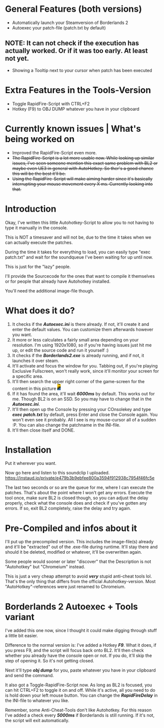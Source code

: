# General Features (both versions)
* Automatically launch your Steamversion of Borderlands 2
* Autoexec your patch-file (patch.txt by default)
## NOTE: It can not check if the execution has actually worked. Or if it was too early. At least not yet.
* Showing a Tooltip next to your cursor when patch has been executed

# Extra Features in the Tools-Version
* Toggle RapidFire-Script with CTRL+F2
* Hotkey (F9) to OBJ DUMP whatever you have in your clipboard

# Currently known issues | What's being worked on
* Improved the RapidFire-Script even more.
* ~~The RapidFire-Script is a lot more usable now. While looking up similar issues, I've seen someone mention this exact same problem with BL2 or maybe even UE3 in general with AutoHotkey. So ther's a good chance this will be the best it'll be.~~
* ~~Using the RapidFire-Script will make aiming harder since it's basically interrupting your mouse movement every X ms. Currently looking into that.~~


# Introduction
Okay, I've written this little Autohotkey-Script to allow you to not having to type it manually in the console.

This is NOT a timesaver and will not be, due to the time it takes when we can actually execute the patches.

During the time it takes for everything to load, you can easily type "exec patch.txt" and wait for the soundqueue I've been waiting for up until now.

This is just for the "lazy" people.

I'll provide the Sourcecode for the ones that want to compile it themselves or for people that already have Autohotkey installed.

You'll need the additional image-file though.

# What does it do?

1. It checks if the ***Autoexec.ini*** is there already. If not, it'll create it and enter the default values. You can customize them afterwards however you want.
2. It more or less calculates a fairly small area depending on your resolution. I'm using 1920x1080, so if you're having issues just hit me up, or edit the source code and run it yourself :)
3. It checks if the ***Borderlands2.exe*** is already running, and if not, it launches it over steam.
4. It'll activate and focus the window for you. Tabbing out, if you're playing Exclusive Fullscreen, won't really work, since it'll monitor your screen for a specific area.
5. It'll then search the upper right corner of the game-screen for the content in this picture ![BL2Check](./BL2Check.png)
6. If it has found the area, it'll wait ***6000ms*** by default. This works out for me. Though BL2 is on an SSD. So you may have to change that in the ***Autoexec.ini***. 
7. It'll then open up the Console by pressing your COnsolekey and type ***exec patch.txt*** by default, press Enter and close the Console again. You won't even see it probably. All I see is my mouse-cursor all of a sudden :P. You can also change the patchname in the INI-file.
8. It'll then close itself and DONE.

# Installation
Put it wherever you want.

Now go here and listen to this soundclip I uploaded.
https://instaud.io/private/e479b3b9ebfee800a3594f912938c7954f46fc5e

The last two seconds or so are the queue for me, where I can execute the patches. That's about the point where I won't get any errors.
Execute the tool once, make sure BL2 is closed though, so you can adjust the delay properly, check what the console does and check if you've gotten any errors. If so, exit BL2 completely, raise the delay and try again.

# Pre-Compiled and infos about it
I'll put up the precompiled version. This includes the image-file(s) already and it'll be "extracted" out of the .exe-file during runtime. It'll stay there and should it be deleted, modified or whatever, it'll be overwritten again.

Some people would sooner or later "discover" that the Description is not "Autohotkey" but "Chromeium" instead.

This is just a very cheap attempt to avoid ***very*** stupid anti-cheat tools lol.
That's the only thing that differs from the official Autohotkey-version. Most "AutoHotkey"-references were just renamed to Chromeium.

# Borderlands 2 Autoexec + Tools variant
I've added this one now, since I thought it could make digging through stuff a little bit easier.

Difference to the normal version is:
I've added a Hotkey ***F9***. What it does, if you press F9, and the script will focus back onto BL2. It'll then check whether you already have the console open or not. If you do, it'll skip the step of opening it. So it's not getting closed.

Next it'll type ***obj dump*** for you, paste whatever you have in your clipboard and send the command.

It also got a Toggle-RapidFire-Script now. As long as BL2 is focused, you can hit CTRL+F2 to toggle it on and off. While it's active, all you need to do is hold down your left mouse button. You can change the ***RapidFireDelay*** in the INI-file to whatever you like.

Remember, some Anti-Cheat-Tools don't like Autohotkey. For this reason I've added a check every ***5000ms*** if Borderlands is still running. If it's not, the script will exit automatically.